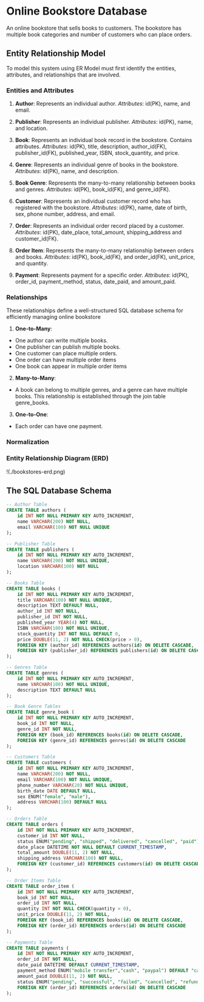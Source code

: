 # Online Bookstore Database
An online bookstore that sells books to customers. The bookstore has multiple book categories and number of customers who can place orders.

## Entity Relationship Model
To model this system using ER Model must first identify the entities, attributes, and relationships that are involved.

### Entities and Attributes

1. **Author**: Represents an individual author.
    *Attributes*: id(PK), name, and email.

2. **Publisher**: Represents an individual publisher.
    *Attributes*: id(PK), name, and location.

3. **Book**: Represents an individual book record in the bookstore. Contains attributes.
    *Attributes*: id(PK), title, description, author_id(FK), publisher_id(FK), published_year, ISBN, stock_quantity, and price.

4. **Genre**: Represents an individual genre of books in the bookstore.
    *Attributes*: id(PK), name, and description.

5. **Book Genre**: Represents the many-to-many relationship between books and genres.
    *Attributes*: id(PK), book_id(FK), and genre_id(FK).

6. **Customer**: Represents an individual customer record who has registered with the bookstore.
    *Attributes*: id(PK), name, date of birth, sex, phone number, address, and email.

7. **Order**: Represents an individual order record placed by a customer.
    *Attributes*: id(PK), date_place, total_amount, shipping_address and customer_id(FK).

7. **Order Item**: Represents the many-to-many relationship between orders and books.
    *Attributes*: id(PK), book_id(FK), and order_id(FK), unit_price, and quantity.

8. **Payment**: Represents payment for a specific order.
    *Attributes*: id(PK), order_id, payment_method, status, date_paid, and amount_paid.

### Relationships

These relationships define a well-structured SQL database schema for efficiently managing online bookstore

1. **One-to-Many**:
- One author can write multiple books.
- One publisher can publish multiple books.
- One customer can place multiple orders.
- One order can have multiple order items
- One book can appear in multiple order items

2. **Many-to-Many**:
- A book can belong to multiple genres, and a genre can have multiple books. This relationship is established through the join table genre_books.

3. **One-to-One**:
- Each order can have one payment.

### Normalization

### Entity Relationship Diagram (ERD)

!(./bookstores-erd.png)

## The SQL Database Schema

```sql
-- Author Table
CREATE TABLE authors (
    id INT NOT NULL PRIMARY KEY AUTO_INCREMENT,
    name VARCHAR(200) NOT NULL,
    email VARCHAR(100) NOT NULL UNIQUE
);

-- Publisher Table
CREATE TABLE publishers (
    id INT NOT NULL PRIMARY KEY AUTO_INCREMENT,
    name VARCHAR(200) NOT NULL UNIQUE,
    location VARCHAR(100) NOT NULL
);

-- Books Table
CREATE TABLE books (
    id INT NOT NULL PRIMARY KEY AUTO_INCREMENT,
    title VARCHAR(100) NOT NULL UNIQUE,
    description TEXT DEFAULT NULL,
    author_id INT NOT NULL,
    publisher_id INT NOT NULL,
    published_year YEAR(4) NOT NULL,
    ISBN VARCHAR(100) NOT NULL UNIQUE,
    stock_quantity INT NOT NULL DEFAULT 0,
    price DOUBLE(11, 2) NOT NULL CHECK(price > 0),
    FOREIGN KEY (author_id) REFERENCES authors(id) ON DELETE CASCADE,
    FOREIGN KEY (publisher_id) REFERENCES publishers(id) ON DELETE CASCADE
);

-- Genres Table
CREATE TABLE genres (
    id INT NOT NULL PRIMARY KEY AUTO_INCREMENT,
    name VARCHAR(100) NOT NULL UNIQUE,
    description TEXT DEFAULT NULL
);

-- Book Genre Tables
CREATE TABLE genre_book (
    id INT NOT NULL PRIMARY KEY AUTO_INCREMENT,
    book_id INT NOT NULL,
    genre_id INT NOT NULL,
    FOREIGN KEY (book_id) REFERENCES books(id) ON DELETE CASCADE,
    FOREIGN KEY (genre_id) REFERENCES genres(id) ON DELETE CASCADE
);

-- Customers Table
CREATE TABLE customers (
    id INT NOT NULL PRIMARY KEY AUTO_INCREMENT,
    name VARCHAR(200) NOT NULL,
    email VARCHAR(100) NOT NULL UNIQUE,
    phone_number VARCHAR(20) NOT NULL UNIQUE,
    birth_date DATE DEFAULT NULL,
    sex ENUM("female", "male"),
    address VARCHAR(100) DEFAULT NULL
);

-- Orders Table
CREATE TABLE orders (
    id INT NOT NULL PRIMARY KEY AUTO_INCREMENT,
    customer_id INT NOT NULL,
    status ENUM("pending", "shipped", "delivered", "cancelled", "paid"),
    date_place DATETIME NOT NULL DEFAULT CURRENT_TIMESTAMP,
    total_amount DOUBLE(11, 2) NOT NULL,
    shipping_address VARCHAR(100) NOT NULL,
    FOREIGN KEY (customer_id) REFERENCES customers(id) ON DELETE CASCADE
);

-- Order Items Table
CREATE TABLE order_item (
    id INT NOT NULL PRIMARY KEY AUTO_INCREMENT,
    book_id INT NOT NULL,
    order_id INT NOT NULL,
    quantity INT NOT NULL CHECK(quantity > 0),
    unit_price DOUBLE(11, 2) NOT NULL,
    FOREIGN KEY (book_id) REFERENCES books(id) ON DELETE CASCADE,
    FOREIGN KEY (order_id) REFERENCES orders(id) ON DELETE CASCADE
);

-- Payments Table
CREATE TABLE payments (
    id INT NOT NULL PRIMARY KEY AUTO_INCREMENT,
    order_id INT NOT NULL,
    date_paid DATETIME DEFAULT CURRENT_TIMESTAMP,
    payment_method ENUM("mobile transfer","cash", "paypal") DEFAULT "cash",
    amount_paid DOUBLE(11, 2) NOT NULL,
    status ENUM("pending", "successful", "failed", "cancelled", "refunded"),
    FOREIGN KEY (order_id) REFERENCES orders(id) ON DELETE CASCADE
);
```
    
